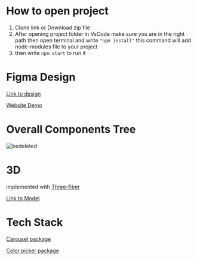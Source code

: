 # How to open project

1. Clone link or Download zip file
2. After opening project folder in VsCode make sure you are in the right path then open terminal and write `"npm install"` this command will add node-modules file to your project
3. then write `npm start` to run it

# Figma Design

[Link to design](<https://www.figma.com/file/hRQRo70YmdYzoPoXBFmZbZ/Nike-Website-Redesign-(Community)?node-id=1%3A2&t=zSJy7JxdyQHoXihP-0>)

[Website Demo](https://react-nike-website.vercel.app/)

# Overall Components Tree
![bedeleted](https://user-images.githubusercontent.com/100029656/213692876-92070ee0-127e-41a5-8baf-682c7b7017f7.png)

# 3D

implemented with [Three-fiber](https://docs.pmnd.rs/react-three-fiber/getting-started/introduction)

[Link to Model](https://sketchfab.com/3d-models/nike-air-zoom-pegasus-36-00fd99e778c244c3bd3b65f99dad7cb2)
# Tech Stack
[Carousel package](https://www.npmjs.com/package/react-simply-carousel)

[Color picker package](https://www.npmjs.com/package/react-color)

